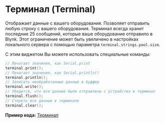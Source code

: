 # Терминал \(Terminal\)

Отображает данные с вашего оборудования. Позволяет отправить любую строку с вашего оборудования. Терминал всегда хранит последние 25 сообщений, которые ваше оборудование отправило в Blynk. Этот ограничение может быть увеличено в настройках локального сервера с помощью параметра `terminal.strings.pool.size`.

С этим виджетом Вы можете использовать специальные команды:

```cpp
// Печатает значения, как Serial.print
terminal.print();   
// Печатает значения, как Serial.println()
terminal.println();
// Записать необработанные данные в буффер
terminal.write();
// Убедится, что все данные были отправлены с устройства в терминал
terminal.flush();
// Стереть все данные в терминале
terminal.clear();
```

**Пример кода:** [Терминал](https://github.com/blynkkk/blynk-library/blob/master/examples/Widgets/Terminal/Terminal.ino)

